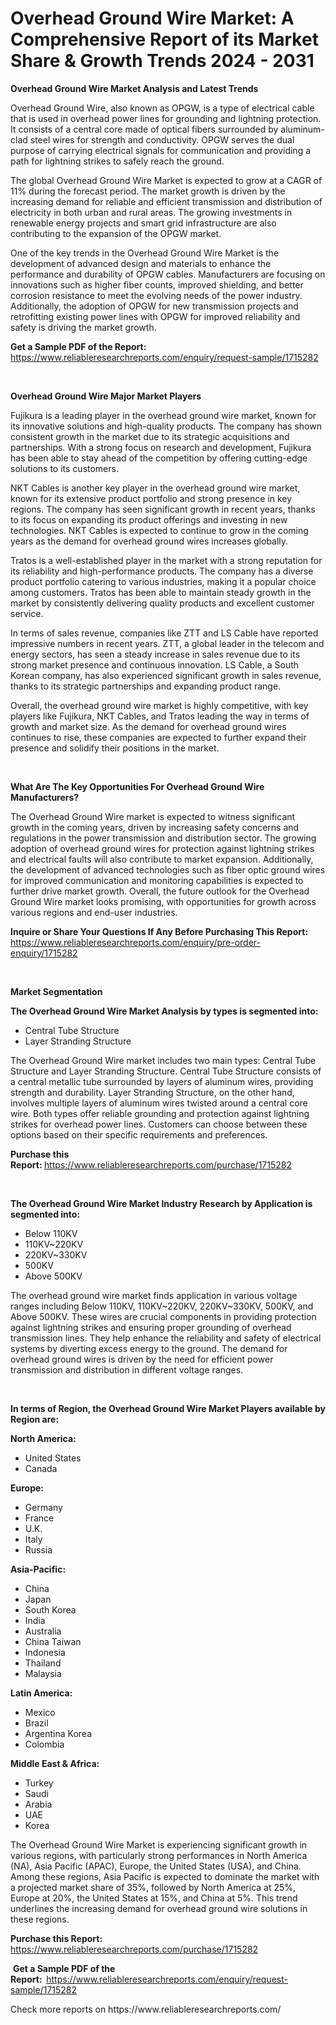 <p><h1>Overhead Ground Wire Market: A Comprehensive Report of its Market Share & Growth Trends 2024 - 2031</h1></p><p><strong>Overhead Ground Wire Market Analysis and Latest Trends</strong></p>
<p><p>Overhead Ground Wire, also known as OPGW, is a type of electrical cable that is used in overhead power lines for grounding and lightning protection. It consists of a central core made of optical fibers surrounded by aluminum-clad steel wires for strength and conductivity. OPGW serves the dual purpose of carrying electrical signals for communication and providing a path for lightning strikes to safely reach the ground.</p><p>The global Overhead Ground Wire Market is expected to grow at a CAGR of 11% during the forecast period. The market growth is driven by the increasing demand for reliable and efficient transmission and distribution of electricity in both urban and rural areas. The growing investments in renewable energy projects and smart grid infrastructure are also contributing to the expansion of the OPGW market.</p><p>One of the key trends in the Overhead Ground Wire Market is the development of advanced design and materials to enhance the performance and durability of OPGW cables. Manufacturers are focusing on innovations such as higher fiber counts, improved shielding, and better corrosion resistance to meet the evolving needs of the power industry. Additionally, the adoption of OPGW for new transmission projects and retrofitting existing power lines with OPGW for improved reliability and safety is driving the market growth.</p></p>
<p><strong>Get a Sample PDF of the Report:&nbsp;</strong> <a href="https://www.reliableresearchreports.com/enquiry/request-sample/1715282">https://www.reliableresearchreports.com/enquiry/request-sample/1715282</a></p>
<p>&nbsp;</p>
<p><strong>Overhead Ground Wire Major Market Players</strong></p>
<p><p>Fujikura is a leading player in the overhead ground wire market, known for its innovative solutions and high-quality products. The company has shown consistent growth in the market due to its strategic acquisitions and partnerships. With a strong focus on research and development, Fujikura has been able to stay ahead of the competition by offering cutting-edge solutions to its customers.</p><p>NKT Cables is another key player in the overhead ground wire market, known for its extensive product portfolio and strong presence in key regions. The company has seen significant growth in recent years, thanks to its focus on expanding its product offerings and investing in new technologies. NKT Cables is expected to continue to grow in the coming years as the demand for overhead ground wires increases globally.</p><p>Tratos is a well-established player in the market with a strong reputation for its reliability and high-performance products. The company has a diverse product portfolio catering to various industries, making it a popular choice among customers. Tratos has been able to maintain steady growth in the market by consistently delivering quality products and excellent customer service.</p><p>In terms of sales revenue, companies like ZTT and LS Cable have reported impressive numbers in recent years. ZTT, a global leader in the telecom and energy sectors, has seen a steady increase in sales revenue due to its strong market presence and continuous innovation. LS Cable, a South Korean company, has also experienced significant growth in sales revenue, thanks to its strategic partnerships and expanding product range.</p><p>Overall, the overhead ground wire market is highly competitive, with key players like Fujikura, NKT Cables, and Tratos leading the way in terms of growth and market size. As the demand for overhead ground wires continues to rise, these companies are expected to further expand their presence and solidify their positions in the market.</p></p>
<p>&nbsp;</p>
<p><strong>What Are The Key Opportunities For Overhead Ground Wire Manufacturers?</strong></p>
<p><p>The Overhead Ground Wire market is expected to witness significant growth in the coming years, driven by increasing safety concerns and regulations in the power transmission and distribution sector. The growing adoption of overhead ground wires for protection against lightning strikes and electrical faults will also contribute to market expansion. Additionally, the development of advanced technologies such as fiber optic ground wires for improved communication and monitoring capabilities is expected to further drive market growth. Overall, the future outlook for the Overhead Ground Wire market looks promising, with opportunities for growth across various regions and end-user industries.</p></p>
<p><strong>Inquire or Share Your Questions If Any Before Purchasing This Report:</strong> <a href="https://www.reliableresearchreports.com/enquiry/pre-order-enquiry/1715282">https://www.reliableresearchreports.com/enquiry/pre-order-enquiry/1715282</a></p>
<p>&nbsp;</p>
<p><strong>Market Segmentation</strong></p>
<p><strong>The Overhead Ground Wire Market Analysis by types is segmented into:</strong></p>
<p><ul><li>Central Tube Structure</li><li>Layer Stranding Structure</li></ul></p>
<p><p>The Overhead Ground Wire market includes two main types: Central Tube Structure and Layer Stranding Structure. Central Tube Structure consists of a central metallic tube surrounded by layers of aluminum wires, providing strength and durability. Layer Stranding Structure, on the other hand, involves multiple layers of aluminum wires twisted around a central core wire. Both types offer reliable grounding and protection against lightning strikes for overhead power lines. Customers can choose between these options based on their specific requirements and preferences.</p></p>
<p><strong>Purchase this Report:&nbsp;</strong><a href="https://www.reliableresearchreports.com/purchase/1715282">https://www.reliableresearchreports.com/purchase/1715282</a></p>
<p>&nbsp;</p>
<p><strong>The Overhead Ground Wire Market Industry Research by Application is segmented into:</strong></p>
<p><ul><li>Below 110KV</li><li>110KV~220KV</li><li>220KV~330KV</li><li>500KV</li><li>Above 500KV</li></ul></p>
<p><p>The overhead ground wire market finds application in various voltage ranges including Below 110KV, 110KV~220KV, 220KV~330KV, 500KV, and Above 500KV. These wires are crucial components in providing protection against lightning strikes and ensuring proper grounding of overhead transmission lines. They help enhance the reliability and safety of electrical systems by diverting excess energy to the ground. The demand for overhead ground wires is driven by the need for efficient power transmission and distribution in different voltage ranges.</p></p>
<p>&nbsp;</p>
<p><strong>In terms of Region, the Overhead Ground Wire Market Players available by Region are:</strong></p>
<p>
    <p> <strong> North America: </strong>
        <ul>
            <li>United States</li>
            <li>Canada</li>
        </ul>
        </p> 
    <p> <strong> Europe: </strong>
        <ul>
            <li>Germany</li>
            <li>France</li>
            <li>U.K.</li>
            <li>Italy</li>
            <li>Russia</li>
        </ul>
        </p> 
    <p> <strong> Asia-Pacific: </strong>
        <ul>
            <li>China</li>
            <li>Japan</li>
            <li>South Korea</li>
            <li>India</li>
            <li>Australia</li>
            <li>China Taiwan</li>
            <li>Indonesia</li>
            <li>Thailand</li>
            <li>Malaysia</li>
        </ul>
        </p> 
    <p> <strong> Latin America: </strong>
        <ul>
            <li>Mexico</li>
            <li>Brazil</li>
            <li>Argentina Korea</li>
            <li>Colombia</li>
        </ul>
        </p> 
    <p> <strong> Middle East & Africa: </strong>
        <ul>
            <li>Turkey</li>
            <li>Saudi</li>
            <li>Arabia</li>
            <li>UAE</li>
            <li>Korea</li>
        </ul>
    </p>
    </p>
<p><p>The Overhead Ground Wire Market is experiencing significant growth in various regions, with particularly strong performances in North America (NA), Asia Pacific (APAC), Europe, the United States (USA), and China. Among these regions, Asia Pacific is expected to dominate the market with a projected market share of 35%, followed by North America at 25%, Europe at 20%, the United States at 15%, and China at 5%. This trend underlines the increasing demand for overhead ground wire solutions in these regions.</p></p>
<p><strong>Purchase this Report: </strong><a href="https://www.reliableresearchreports.com/purchase/1715282">https://www.reliableresearchreports.com/purchase/1715282</a></p>
<p>&nbsp;<strong>Get a Sample PDF of the Report:&nbsp;&nbsp;</strong><a href="https://www.reliableresearchreports.com/enquiry/request-sample/1715282">https://www.reliableresearchreports.com/enquiry/request-sample/1715282</a></p>
<p><strong></strong></p>
<p>Check more reports on https://www.reliableresearchreports.com/</p>